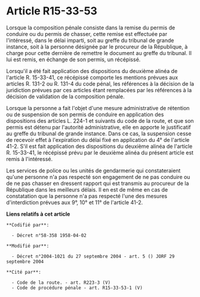 # Article R15-33-53

Lorsque la composition pénale consiste dans la remise du permis de conduire ou du permis de chasser, cette remise est
effectuée par l'intéressé, dans le délai imparti, soit au greffe du tribunal de grande instance, soit à la personne désignée
par le procureur de la République, à charge pour cette dernière de remettre le document au greffe du tribunal. Il lui est
remis, en échange de son permis, un récépissé.

Lorsqu'il a été fait application des dispositions du deuxième alinéa de l'article R. 15-33-41, ce récépissé comporte les
mentions prévues aux articles R. 131-2 ou R. 131-4 du code pénal, les références à la décision de la juridiction prévues par
ces articles étant remplacées par les références à la décision de validation de la composition pénale.

Lorsque la personne a fait l'objet d'une mesure administrative de rétention ou de suspension de son permis de conduire en
application des dispositions des articles L. 224-1 et suivants du code de la route, et que son permis est détenu par
l'autorité administrative, elle en apporte le justificatif au greffe du tribunal de grande instance. Dans ce cas, la
suspension cesse de recevoir effet à l'expiration du délai fixé en application du 4° de l'article 41-2. S'il est fait
application des dispositions du deuxième alinéa de l'article R. 15-33-41, le récépissé prévu par le deuxième alinéa du
présent article est remis à l'intéressé.

Les services de police ou les unités de gendarmerie qui constateraient qu'une personne n'a pas respecté son engagement de ne
pas conduire ou de ne pas chasser en dressent rapport qui est transmis au procureur de la République dans les meilleurs
délais. Il en est de même en cas de constatation que la personne n'a pas respecté l'une des mesures d'interdiction prévues
aux 9°, 10° et 11° de l'article 41-2.

**Liens relatifs à cet article**

	**Codifié par**:

	  - Décret n°58-358 1958-04-02

	**Modifié par**:

	  - Décret n°2004-1021 du 27 septembre 2004 - art. 5 () JORF 29 septembre 2004

	**Cité par**:

	  - Code de la route. - art. R223-3 (V)
	  - Code de procédure pénale - art. R15-33-53-1 (V)
